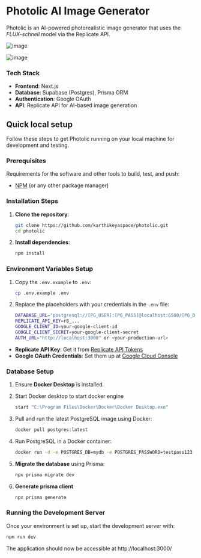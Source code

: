 # Photolic AI Image Generator

Photolic is an AI-powered photorealistic image generator that uses the *FLUX-schnell* model via the Replicate API.

![image](https://github.com/user-attachments/assets/c38e9d19-dfc8-4595-ad4e-ed25344e92b8) 


![image](https://github.com/user-attachments/assets/c9b46604-adb4-4e20-9590-0896c7bce529)



### Tech Stack

- **Frontend**: Next.js
- **Database**: Supabase (Postgres), Prisma ORM
- **Authentication**: Google OAuth
- **API**: Replicate API for AI-based image generation

## Quick local setup

Follow these steps to get Photolic running on your local machine for development and testing.

### Prerequisites

Requirements for the software and other tools to build, test, and push:

- [NPM](https://www.npmjs.com/) (or any other package manager)


### Installation Steps


1. **Clone the repository**:
    ```bash
    git clone https://github.com/karthikeyaspace/photolic.git
    cd photolic
    ```

2. **Install dependencies**:
    ```bash
    npm install
    ```

### Environment Variables Setup

1. Copy the `.env.example` to `.env`:
    ```bash
    cp .env.example .env
    ```

2. Replace the placeholders with your credentials in the `.env` file:
    ```bash
    DATABASE_URL="postgresql://[PG_USER]:[PG_PASS]@localhost:6500/[PG_DB]?schema=public"
    REPLICATE_API_KEY=r8_...
    GOOGLE_CLIENT_ID=your-google-client-id
    GOOGLE_CLIENT_SECRET=your-google-client-secret
    AUTH_URL="http://localhost:3000" or <your-production-url>
    ```

- **Replicate API Key**: Get it from [Replicate API Tokens](https://replicate.com/account/api-tokens)
- **Google OAuth Credentials**: Set them up at [Google Cloud Console](https://console.cloud.google.com/apis/credentials)

### Database Setup

1. Ensure **Docker Desktop** is installed.
2. Start Docker desktop to start docker engine
    ```bash
    start "C:\Program Files\Docker\Docker\Docker Desktop.exe"
    ```
3. Pull and run the latest PostgreSQL image using Docker:
    ```bash
    docker pull postgres:latest
    ```
4. Run PostgreSQL in a Docker container:
    ```bash
    docker run -d -e POSTGRES_DB=mydb -e POSTGRES_PASSWORD=testpass123 -e POSTGRES_USER=postgres -p 6500:5432 postgres:latest
    ```

5. **Migrate the database** using Prisma:
    ```bash
    npx prisma migrate dev
    ```
6. **Generate prisma client**
    ``` bash
    npx prisma generate
    ```

### Running the Development Server

Once your environment is set up, start the development server with:

```bash
npm run dev
```
The application should now be accessible at http://localhost:3000/
